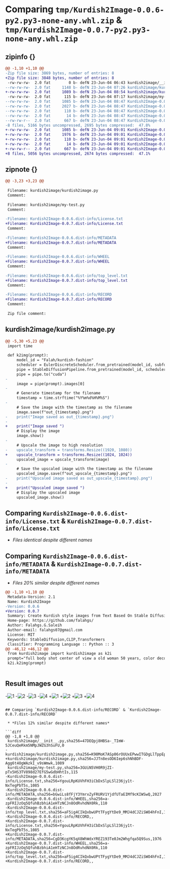 # Comparing `tmp/Kurdish2Image-0.0.6-py2.py3-none-any.whl.zip` & `tmp/Kurdish2Image-0.0.7-py2.py3-none-any.whl.zip`

## zipinfo {}

```diff
@@ -1,10 +1,10 @@
-Zip file size: 3869 bytes, number of entries: 8
+Zip file size: 3848 bytes, number of entries: 8
 -rw-rw-rw-  2.0 fat        0 b- defN 23-Jun-04 06:43 kurdish2image/__init__.py
--rw-rw-rw-  2.0 fat     1148 b- defN 23-Jun-04 07:26 kurdish2image/kurdish2image.py
+-rw-rw-rw-  2.0 fat     1089 b- defN 23-Jun-04 08:54 kurdish2image/kurdish2image.py
 -rw-rw-rw-  2.0 fat      115 b- defN 23-Jun-04 07:17 kurdish2image/my-test.py
--rw-rw-rw-  2.0 fat     1085 b- defN 23-Jun-04 08:47 Kurdish2Image-0.0.6.dist-info/License.txt
--rw-rw-rw-  2.0 fat     2027 b- defN 23-Jun-04 08:47 Kurdish2Image-0.0.6.dist-info/METADATA
--rw-rw-rw-  2.0 fat      110 b- defN 23-Jun-04 08:47 Kurdish2Image-0.0.6.dist-info/WHEEL
--rw-rw-rw-  2.0 fat       14 b- defN 23-Jun-04 08:47 Kurdish2Image-0.0.6.dist-info/top_level.txt
--rw-rw-r--  2.0 fat      667 b- defN 23-Jun-04 08:47 Kurdish2Image-0.0.6.dist-info/RECORD
-8 files, 5166 bytes uncompressed, 2695 bytes compressed:  47.8%
+-rw-rw-rw-  2.0 fat     1085 b- defN 23-Jun-04 09:01 Kurdish2Image-0.0.7.dist-info/License.txt
+-rw-rw-rw-  2.0 fat     1976 b- defN 23-Jun-04 09:01 Kurdish2Image-0.0.7.dist-info/METADATA
+-rw-rw-rw-  2.0 fat      110 b- defN 23-Jun-04 09:01 Kurdish2Image-0.0.7.dist-info/WHEEL
+-rw-rw-rw-  2.0 fat       14 b- defN 23-Jun-04 09:01 Kurdish2Image-0.0.7.dist-info/top_level.txt
+-rw-rw-r--  2.0 fat      667 b- defN 23-Jun-04 09:01 Kurdish2Image-0.0.7.dist-info/RECORD
+8 files, 5056 bytes uncompressed, 2674 bytes compressed:  47.1%
```

## zipnote {}

```diff
@@ -3,23 +3,23 @@
 
 Filename: kurdish2image/kurdish2image.py
 Comment: 
 
 Filename: kurdish2image/my-test.py
 Comment: 
 
-Filename: Kurdish2Image-0.0.6.dist-info/License.txt
+Filename: Kurdish2Image-0.0.7.dist-info/License.txt
 Comment: 
 
-Filename: Kurdish2Image-0.0.6.dist-info/METADATA
+Filename: Kurdish2Image-0.0.7.dist-info/METADATA
 Comment: 
 
-Filename: Kurdish2Image-0.0.6.dist-info/WHEEL
+Filename: Kurdish2Image-0.0.7.dist-info/WHEEL
 Comment: 
 
-Filename: Kurdish2Image-0.0.6.dist-info/top_level.txt
+Filename: Kurdish2Image-0.0.7.dist-info/top_level.txt
 Comment: 
 
-Filename: Kurdish2Image-0.0.6.dist-info/RECORD
+Filename: Kurdish2Image-0.0.7.dist-info/RECORD
 Comment: 
 
 Zip file comment:
```

## kurdish2image/kurdish2image.py

```diff
@@ -5,30 +5,23 @@
 import time
 
 def k2img(prompt):
     model_id = "Falah/kurdish-fashion"
     scheduler = EulerDiscreteScheduler.from_pretrained(model_id, subfolder="scheduler")
     pipe = StableDiffusionPipeline.from_pretrained(model_id, scheduler=scheduler, torch_dtype=torch.float16)
     pipe = pipe.to("cuda")
-
     image = pipe(prompt).images[0]
-
     # Generate timestamp for the filename
     timestamp = time.strftime("%Y%m%d%H%M%S")
-
     # Save the image with the timestamp as the filename
     image.save(f"out_{timestamp}.png")
-    print("Image saved as out_{timestamp}.png")
-
+    print("Image saved ")
     # Display the image
     image.show()
-
     # Upscale the image to high resolution
-    upscale_transform = transforms.Resize((1920, 1080))
+    upscale_transform = transforms.Resize((1024, 1024))
     upscaled_image = upscale_transform(image)
-
     # Save the upscaled image with the timestamp as the filename
     upscaled_image.save(f"out_upscale_{timestamp}.png")
-    print("Upscaled image saved as out_upscale_{timestamp}.png")
-
+    print("Upscaled image saved ")
     # Display the upscaled image
     upscaled_image.show()
```

## Comparing `Kurdish2Image-0.0.6.dist-info/License.txt` & `Kurdish2Image-0.0.7.dist-info/License.txt`

 * *Files identical despite different names*

## Comparing `Kurdish2Image-0.0.6.dist-info/METADATA` & `Kurdish2Image-0.0.7.dist-info/METADATA`

 * *Files 20% similar despite different names*

```diff
@@ -1,10 +1,10 @@
 Metadata-Version: 2.1
 Name: Kurdish2Image
-Version: 0.0.6
+Version: 0.0.7
 Summary: Create Kurdish style images from Text Based On Stable Diffusion Model
 Home-page: https://github.com/falahgs/
 Author: Falahgs.G.Saleih
 Author-email: falahgs07@gmail.com
 License: MIT
 Keywords: StableDiffusion,CLIP,Transformers
 Classifier: Programming Language :: Python :: 3
@@ -46,12 +46,12 @@
 from kurdish2image import kurdish2image as k2i
 prompt="full body shot center of view a old woman 50 years, color decorative, Hyperrealistic neo-rococo solar punk aesthetic , embroidery, leather, highly detailed photography art masterpiece, smooth cam de Leon eric zener dramatic pearlescent soft light, ground angle hd 8 k, sharp focus, full body, colors decorative kurdish-fashion style, American shot"
 k2i.k2img(prompt)
 
 ```
 ## Result images out 
 
-![1](https://huggingface.co/datasets/Falah/kurdish-images/blob/resolve/1.png)
-![2](https://huggingface.co/datasets/Falah/kurdish-images/blob/main/3.png)
-![3](https://huggingface.co/datasets/Falah/kurdish-images/blob/main/5.png)
-![4](https://huggingface.co/datasets/Falah/kurdish-images/blob/main/7.png)
+![1](https://iraqprogrammer.files.wordpress.com/2023/06/1.png)
+![2](https://iraqprogrammer.files.wordpress.com/2023/06/3.png)
+![3](https://iraqprogrammer.files.wordpress.com/2023/06/5.png)
+![4](https://iraqprogrammer.files.wordpress.com/2023/06/7.png)
```

## Comparing `Kurdish2Image-0.0.6.dist-info/RECORD` & `Kurdish2Image-0.0.7.dist-info/RECORD`

 * *Files 12% similar despite different names*

```diff
@@ -1,8 +1,8 @@
 kurdish2image/__init__.py,sha256=47DEQpj8HBSa-_TImW-5JCeuQeRkm5NMpJWZG3hSuFU,0
-kurdish2image/kurdish2image.py,sha256=K90MoK7ASp06rOUUxEPwwITGDgLlTppEpTtgnboFbCM,1148
+kurdish2image/kurdish2image.py,sha256=JJTn8esOD6Iep6shNhBDF-Agg6t4OgWAzkI_v9sWmwk,1089
 kurdish2image/my-test.py,sha256=3GUiN5VH0R9jZI-pTx5HS3TV898d27EfG5wGdbHhtIs,115
-Kurdish2Image-0.0.6.dist-info/License.txt,sha256=YgouLRpKUVhFH3iCbDxSlpLSl236jy1t-NxTegPbT5s,1085
-Kurdish2Image-0.0.6.dist-info/METADATA,sha256=bGwiLs8fFjY3YmrxZyFRURV1YjdfUTaEIMf9cKIWSwQ,2027
-Kurdish2Image-0.0.6.dist-info/WHEEL,sha256=a-zpFRIJzOq5QfuhBzbhiA1eHTzNCJn8OdRvhdNX0Rk,110
-Kurdish2Image-0.0.6.dist-info/top_level.txt,sha256=aF5ig4CIkQxbwUPtTFygYtDe9_MMJ4dCJZiSWO4hFnI,14
-Kurdish2Image-0.0.6.dist-info/RECORD,,
+Kurdish2Image-0.0.7.dist-info/License.txt,sha256=YgouLRpKUVhFH3iCbDxSlpLSl236jy1t-NxTegPbT5s,1085
+Kurdish2Image-0.0.7.dist-info/METADATA,sha256=CgD3KcgYK5qX8WhWdxYREZ193Te0Jm2Whgfqa5Q9Sus,1976
+Kurdish2Image-0.0.7.dist-info/WHEEL,sha256=a-zpFRIJzOq5QfuhBzbhiA1eHTzNCJn8OdRvhdNX0Rk,110
+Kurdish2Image-0.0.7.dist-info/top_level.txt,sha256=aF5ig4CIkQxbwUPtTFygYtDe9_MMJ4dCJZiSWO4hFnI,14
+Kurdish2Image-0.0.7.dist-info/RECORD,,
```

